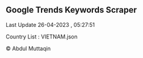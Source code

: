 

## Google Trends Keywords Scraper 
 
Last Update 26-04-2023 , 05:27:51

Country List :
VIETNAM.json



© Abdul Muttaqin 
